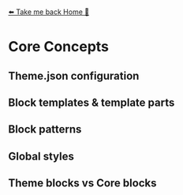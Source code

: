 [⬅️ Take me back Home 🏡](../../README.md)

# Core Concepts


## Theme.json configuration
## Block templates & template parts
## Block patterns
## Global styles
## Theme blocks vs Core blocks
